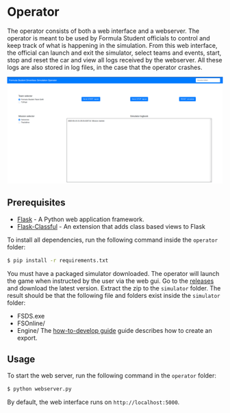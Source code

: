  # Operator
 The operator consists of both a web interface and a webserver. 
 The operator is meant to be used by Formula Student officials to control and keep track of what is happening in the simulation.
 From this web interface, the official can launch and exit the simulator, select teams and events, start, stop and reset the car and view all logs received by the webserver.
 All these logs are also stored in log files, in the case that the operator crashes.

![Operator](images/operator.png)

## Prerequisites
+ [Flask](https://flask.palletsprojects.com/en/1.1.x/) - A Python web application framework.
+ [Flask-Classful](http://flask-classful.teracy.org/) - An extension that adds class based views to Flask

To install all dependencies, run the following command inside the `operator` folder:
```bash
$ pip install -r requirements.txt
```

You must have a packaged simulator downloaded.
The operator will launch the game when instructed by the user via the web gui.
Go to the [releases](https://github.com/FS-Online/Driverless-Competition-Simulator/releases) and download the latest version.
Extract the zip to the `simulator` folder.
The result should be that the following file and folders exist inside the `simulator` folder:
* FSDS.exe
* FSOnline/
* Engine/
The [how-to-develop guide](how-to-develop.md) guide describes how to create an export.

## Usage
To start the web server, run the following command in the `operator` folder:
```bash
$ python webserver.py
```
By default, the web interface runs on `http://localhost:5000`.
